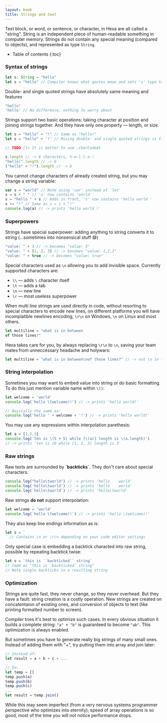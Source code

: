 ```yaml
---
layout: book
title: Strings and text
---
```


Text block, or word, or sentence, or character, in Hexa are all called a "string".
String is an independent piece of human-readable something in computer memory. Strings do not contain any special meaning (compared to objects),
and represented as type `String`. <!-- TODO link to class documentation -->

* Table of contents
{:toc}

### Syntax of strings

```ts
let s: String = "hello"
let s = "hello" // Compiler knows what qoutes mean and sets 's' type to 'String' for you
```

Double- and single quoted strings have absolutely same meaning and features

```ts
"hello"
'hello' // No difference, nothing to worry about
```

Strings support two basic operations: taking character at position and joining strings together.
And they have only one property — length, or size.

```ts
let s = "hello" + "!" // Same as "hello!"
let s = "hello" + '!' // Mixing double- and single quoted strings is fine

// TODO []> It is better to use .charCodeAt

s.length // -> 6 characters, h-e-l-l-o-!
"hello!".length // -> 6
("hello" + "!").length // -> 6
```

You cannot change characters of already created string, but you may change a string variable:

```ts
var s = "world" // Note using 'var' instead of 'let'
s = s + " " // 's' now contains 'world '
s = "hello " + s // Adds in front, 's' now contains 'hello world '
s += "!" // Same as s = s + "!"
console.log(a) // -> prints 'hello world !'
```

### Superpowers

Strings have special superpower: adding anything to string converts it to string (...sometimes into nonsensical stuff 😅)

```ts
"value: " + 3 // -> becomes "value: 3"
"value: " + [1, 2, 3] // -> becomes "value: 1,2,3"
"value: " + true // -> becomes "value: true"
```

Special characters used as `\n` allowing you to add invisible space. Currently supported characters are:

- `\\` — adds `\` character itself
- `\t` — adds a tab
- `\n` — new line
- `\r` — most useless superpower

When multi line strings are used directly in code, without resorting to special characters to encode new lines,
on different platforms you will have incomplatible newlines encoding, `\r\n` on Windows, `\n` on Linux and most others.

```ts
let multiline = "what is in between
of those lines?"
```

Hexa takes care for you, by always replacing `\r\n` to `\n`, saving your team mates from unneccessary headache and holywars:

```ts
let multiline = "what is in between\nof those lines?" // -> not \n in the middle
```

### String interpolation

Sometimes you may want to embed value into string or do basic formatting. To do this just mention variable name within `\()`:

```ts
let welcome = 'world'
console.log('hello \(welcome)!') // -> prints 'hello world!'

// Basically the same as:
console.log('hello ' + welcome + '!') // -> prints 'hello world!'
```

You may use any expressions within interpolation parethesis:

```ts
let a = [1,2,3]
console.log('ten is \(5 + 5) while [\(a)] length is \(a.length)')
// -> prints 'ten is 10 while [1, 2, 3] length is 3'
```

### Raw strings

Raw texts are surrounded by **&#96;backticks&#96;**. They don't care about special characters.

```ts
console.log("hello\tworld") // -> prints 'hello    world'
console.log('hello\tworld') // -> prints 'hello    world'
console.log(`hello\tworld`) // -> prints 'hello\tworld'
```

Raw strings **do not** support interpolation:

```ts
let welcome = 'world'
console.log(`hello \(welcome)!`) // -> prints 'hello \(welcome)!'
```

They also keep line endings information as is:

```ts
let s = `
` // Contains \n or \r\n depending on your code editor settings
```

Only special case is embedding a backtick characted into raw string, possible by repeating backtick twise:

```ts
let s = `this is ``backticked`` string`
// Same as "this is `backticked` string"
// Note single backticks in a resulting string
```

### Optimization

Strings are quite fast, they never change, so they never overhead. But they have a fault: string creation is a costly operation.
New strings are created on concatentaion of existing ones, and conversion of objects to text (like printing formatted number to screen).

Compiler tries it's best to optimize such cases.
In every obvious situation it builds a complete string: `"a" + "b"` is guaranteed to become `"ab"`. This optimization is always enabled.

But sometimes you have to generate really big strings of many small ones.
Instead of adding them with "+", try putting them into array and join later:

```ts
// Instead of:
let result = a + b + c + ...

// Do:
let temp = []
temp.push(a)
temp.push(b)
temp.push(c)
...
let result = temp.join()
```

While this may seem imperfect (from a very nervous systems programmer perspective who optimizes into eternity), 
speed of array operations is so good, most of the time you will not notice performance drops.
